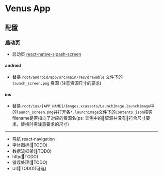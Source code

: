 # Venus App

## 配置
### 启动页
* 启动页  [react-native-slpash-screen](https://github.com/crazycodeboy/react-native-splash-screen)

#### android 
*  替换 <code>root/android/app/src/main/res/drawable</code> 文件下的 <code>launch_screen.png</code> 资源 (注意资源尺寸的要求)
#### ios
* 替换 <code>root/ios/[APP_NAME]/Images.xcassets/LaunchImage.launchimage</code>中的<code>launch_screen.png</code>并打开各<code>*.launchimage</code>文件下的<code>Contents.json</code>核实filename是否指向了对应的资源名(ps: 实例中的资源并没有符合尺寸要求，替换时需注意要求的尺寸)
---
* 导航 react-navigation
* 字体图标(TODO)
* 数据流框架(TODO)
* http(TODO)
* 错误处理(TODO)
* UI(TODO)(可选)
